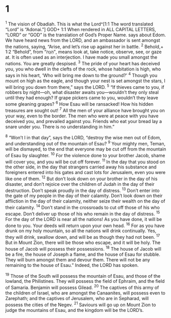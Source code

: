 # 1 
<sup>1</sup> The vision of Obadiah. This is what the Lord^[1:1 The word translated “Lord” is “Adonai.”] GOD+ 1:1 When rendered in ALL CAPITAL LETTERS, “LORD” or “GOD” is the translation of God’s Proper Name. says about Edom. We have heard news from the LORD, and an ambassador is sent amongst the nations, saying, “Arise, and let’s rise up against her in battle. <sup>2</sup> Behold,+ 1:2 “Behold”, from “הִנֵּה”, means look at, take notice, observe, see, or gaze at. It is often used as an interjection. I have made you small amongst the nations. You are greatly despised. <sup>3</sup> The pride of your heart has deceived you, you who dwell in the clefts of the rock, whose habitation is high, who says in his heart, ‘Who will bring me down to the ground?’ <sup>4</sup> Though you mount on high as the eagle, and though your nest is set amongst the stars, I will bring you down from there,” says the LORD. <sup>5</sup> “If thieves came to you, if robbers by night—oh, what disaster awaits you—wouldn’t they only steal until they had enough? If grape pickers came to you, wouldn’t they leave some gleaning grapes? <sup>6</sup> How Esau will be ransacked! How his hidden treasures are sought out! <sup>7</sup> All the men of your alliance have brought you on your way, even to the border. The men who were at peace with you have deceived you, and prevailed against you. Friends who eat your bread lay a snare under you. There is no understanding in him.” 


<sup>8</sup> “Won’t I in that day”, says the LORD, “destroy the wise men out of Edom, and understanding out of the mountain of Esau? <sup>9</sup> Your mighty men, Teman, will be dismayed, to the end that everyone may be cut off from the mountain of Esau by slaughter. <sup>10</sup> For the violence done to your brother Jacob, shame will cover you, and you will be cut off forever. <sup>11</sup> In the day that you stood on the other side, in the day that strangers carried away his substance and foreigners entered into his gates and cast lots for Jerusalem, even you were like one of them. <sup>12</sup> But don’t look down on your brother in the day of his disaster, and don’t rejoice over the children of Judah in the day of their destruction. Don’t speak proudly in the day of distress. <sup>13</sup> Don’t enter into the gate of my people in the day of their calamity. Don’t look down on their affliction in the day of their calamity, neither seize their wealth on the day of their calamity. <sup>14</sup> Don’t stand in the crossroads to cut off those of his who escape. Don’t deliver up those of his who remain in the day of distress. <sup>15</sup> For the day of the LORD is near all the nations! As you have done, it will be done to you. Your deeds will return upon your own head. <sup>16</sup> For as you have drunk on my holy mountain, so all the nations will drink continually. Yes, they will drink, swallow down, and will be as though they had not been. <sup>17</sup> But in Mount Zion, there will be those who escape, and it will be holy. The house of Jacob will possess their possessions. <sup>18</sup> The house of Jacob will be a fire, the house of Joseph a flame, and the house of Esau for stubble. They will burn amongst them and devour them. There will not be any remaining to the house of Esau.” Indeed, the LORD has spoken. 

<sup>19</sup> Those of the South will possess the mountain of Esau, and those of the lowland, the Philistines. They will possess the field of Ephraim, and the field of Samaria. Benjamin will possess Gilead. <sup>20</sup> The captives of this army of the children of Israel, who are amongst the Canaanites, will possess even to Zarephath; and the captives of Jerusalem, who are in Sepharad, will possess the cities of the Negev. <sup>21</sup> Saviours will go up on Mount Zion to judge the mountains of Esau, and the kingdom will be the LORD’s. 